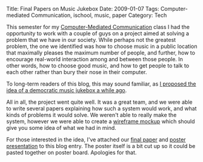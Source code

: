 Title: Final Papers on Music Jukebox
Date: 2009-01-07
Tags: Computer-mediated Communication, ischool, music, paper
Category: Tech


This semester for my [Computer-Mediated Communication][cmc] class I had 
the opportunity to work with a couple of guys on a project aimed at solving
a problem that we have in our society. While perhaps not the greatest 
problem, the one we identified was how to choose music in a public location
that maximally pleases the maximum number of people, and further, 
how to encourage real-world interaction among and between those people. In
other words, how to choose good music, and how to get people to talk to 
each other rather than bury their nose in their computer.

To long-term readers of this blog, this may sound familiar, 
as [I proposed the idea of a democratic music jukebox a while ago][1].

All in all, the project went quite well. It was a great team, 
and we were able to write several papers explaining how such a system would
work, and what kinds of problems it would solve. We weren't able to really
make the system, however we were able to create a [wireframe mockup][2] 
which should give you some idea of what we had in mind.

For those interested in the idea, I've attached our [final paper][3] and 
[poster presentation][4] to this blog entry. The poster itself is a bit cut up 
so it could be pasted together on poster board. Apologies for that.

[cmc]: http://courses.ischool.berkeley.edu/i216/f08/
[1]: {filename}/public-jukebox-for-Internet-cafes.md
[2]: http://people.ischool.berkeley.edu/~ryan/i216/jukebox-prototype/jukebox2.php
[3]: {filename}/pdfs/cmc-final.pdf
[4]: {filename}/pdfs/cmc-poster.pdf
